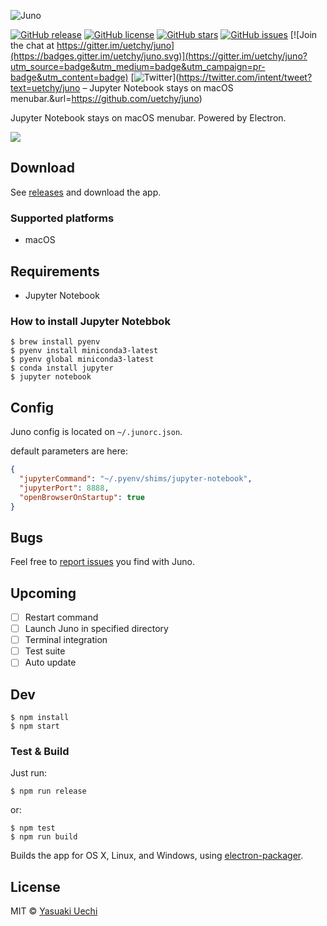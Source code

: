 ![Juno](http://randompaper.co.s3.amazonaws.com/juno/header.png)

[![GitHub release](https://img.shields.io/github/release/uetchy/juno.svg?maxAge=2592000)](https://github.com/uetchy/juno/releases/latest) [![GitHub license](https://img.shields.io/badge/license-MIT-blue.svg)](https://raw.githubusercontent.com/uetchy/juno/master/LICENSE) [![GitHub stars](https://img.shields.io/github/stars/uetchy/juno.svg)](https://github.com/uetchy/juno/stargazers) [![GitHub issues](https://img.shields.io/github/issues/uetchy/juno.svg)](https://github.com/uetchy/juno/issues) [![Join the chat at https://gitter.im/uetchy/juno](https://badges.gitter.im/uetchy/juno.svg)](https://gitter.im/uetchy/juno?utm_source=badge&utm_medium=badge&utm_campaign=pr-badge&utm_content=badge) [![Twitter](https://img.shields.io/twitter/url/http/github.com/uetchy/juno.svg?style=social)](https://twitter.com/intent/tweet?text=uetchy/juno – Jupyter Notebook stays on macOS menubar.&url=https://github.com/uetchy/juno)

Jupyter Notebook stays on macOS menubar. Powered by Electron.

![](http://randompaper.co.s3.amazonaws.com/juno/screenshot.png)

## Download

See [releases](https://github.com/uetchy/juno/releases) and download the app.

### Supported platforms

- macOS

## Requirements

- Jupyter Notebook

### How to install Jupyter Notebbok

```
$ brew install pyenv
$ pyenv install miniconda3-latest
$ pyenv global miniconda3-latest
$ conda install jupyter
$ jupyter notebook
```

## Config

Juno config is located on `~/.junorc.json`.

default parameters are here:
```json
{
  "jupyterCommand": "~/.pyenv/shims/jupyter-notebook",
  "jupyterPort": 8888,
  "openBrowserOnStartup": true
}
```

## Bugs

Feel free to [report issues](https://github.com/uetchy/juno/issues/new) you find with Juno.

## Upcoming

- [ ] Restart command
- [ ] Launch Juno in specified directory
- [ ] Terminal integration
- [ ] Test suite
- [ ] Auto update

## Dev

```
$ npm install
$ npm start
```

### Test & Build

Just run:

```
$ npm run release
```

or:

```
$ npm test
$ npm run build
```

Builds the app for OS X, Linux, and Windows, using [electron-packager](https://github.com/maxogden/electron-packager).


## License

MIT © [Yasuaki Uechi](https://randompaper.co)
